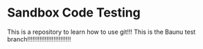 # Sandbox Code Testing
This is a repository to learn how to use git!!!
This is the Baunu test branch!!!!!!!!!!!!!!!!!!!!!!!!!